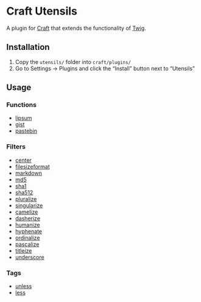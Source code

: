 # Craft Utensils

A plugin for [Craft](http://craftcms.com) that extends the functionality of [Twig](http://twig.sensiolabs.org/).

## Installation

1. Copy the `utensils/` folder into `craft/plugins/`
2. Go to Settings → Plugins and click the “Install” button next to “Utensils”

## Usage

### Functions
- [lipsum](docs/functions.md#lipsum-paragraphs5-htmltrue-min20-max100-)
- [gist](docs/functions.md#gist-id-filenull-)
- [pastebin](docs/functions.md#pastebin)

### Filters
- [center](docs/filters.md#center-width80-)
- [filesizeformat](docs/filters.md#filesizeformat)
- [markdown](docs/filters.md#markdown)
- [md5](docs/filters.md#md5)
- [sha1](docs/filters.md#sha1)
- [sha512](docs/filters.md#sha512)
- [pluralize](docs/filters.md#pluralize-num2-)
- [singularize](docs/filters.md#singularize)
- [camelize](docs/filters.md#camelize)
- [dasherize](docs/filters.md#dasherize)
- [humanize](docs/filters.md#humanize)
- [hyphenate](docs/filters.md#hyphenate)
- [ordinalize](docs/filters.md#ordinalize)
- [pascalize](docs/filters.md#pascalize)
- [titleize](docs/filters.md#titleize)
- [underscore](docs/filters.md#underscore)

### Tags
- [unless](docs/tags.md#unless)
- [less](docs/tags.md#less)
